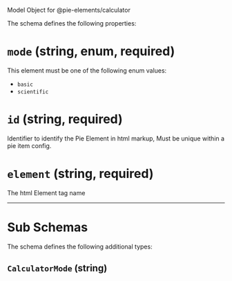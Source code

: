 Model Object for @pie-elements/calculator

The schema defines the following properties:

# `mode` (string, enum, required)

This element must be one of the following enum values:

- `basic`
- `scientific`

# `id` (string, required)

Identifier to identify the Pie Element in html markup, Must be unique within a pie item config.

# `element` (string, required)

The html Element tag name

---

# Sub Schemas

The schema defines the following additional types:

## `CalculatorMode` (string)
